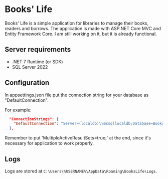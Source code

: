 # Books' Life
Books' Life is a simple application for libraries to manage their books, readers and borrows. The application is made with ASP.NET Core MVC and Entity Framework Core. I am still working on it, but it is already functional.

## Server requirements
- .NET 7 Runtime (or SDK)
- SQL Server 2022

## Configuration
In appsettings.json file put the connection string for your database as "DefaultConnection".

For example:
```json
  "ConnectionStrings": {
    "DefaultConnection": "Server=(localdb)\\mssqllocaldb;Database=BooksLife;Trusted_Connection=True;MultipleActiveResultSets=true;"
  },
```
Remember to put 'MultipleActiveResultSets=true;' at the end, since it's necessary for application to work properly.

## Logs
Logs are stored at `C:\Users\%USERNAME%\AppData\Roaming\BooksLife\Logs`.

